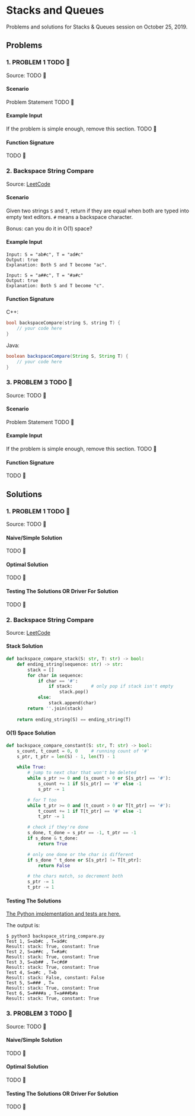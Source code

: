# Stacks and Queues

Problems and solutions for Stacks & Queues session on October 25, 2019.

## Problems

### 1. PROBLEM 1 TODO :bug:

Source: TODO :bug:

#### Scenario

Problem Statement TODO :bug:

#### Example Input

If the problem is simple enough, remove this section. TODO :bug:

#### Function Signature

TODO :bug:

### 2. Backspace String Compare

Source: [LeetCode](https://leetcode.com/problems/backspace-string-compare/)

#### Scenario

Given two strings `S` and `T`, return if they are equal when both are typed into empty text editors. `#` means a backspace character.

Bonus: can you do it in O(1) space?

#### Example Input

```
Input: S = "ab#c", T = "ad#c"
Output: true
Explanation: Both S and T become "ac".
```
```
Input: S = "a##c", T = "#a#c"
Output: true
Explanation: Both S and T become "c".
```

#### Function Signature

C++:
```c++
bool backspaceCompare(string S, string T) {
    // your code here
}
```

Java:
```java
boolean backspaceCompare(String S, String T) {
    // your code here
}
```

### 3. PROBLEM 3 TODO :bug:

Source: TODO :bug:

#### Scenario

Problem Statement TODO :bug:

#### Example Input

If the problem is simple enough, remove this section. TODO :bug:

#### Function Signature

TODO :bug:

## Solutions

### 1. PROBLEM 1 TODO :bug:

Source: TODO :bug:

#### Naive/Simple Solution

TODO :bug:

#### Optimal Solution

TODO :bug:

#### Testing The Solutions OR Driver For Solution

TODO :bug:

### 2. Backspace String Compare

Source: [LeetCode](https://leetcode.com/problems/backspace-string-compare/)

#### Stack Solution

```python
def backspace_compare_stack(S: str, T: str) -> bool:
    def ending_string(sequence: str) -> str:
        stack = []
        for char in sequence:
            if char == '#':
                if stack:       # only pop if stack isn't empty
                    stack.pop()
            else:
                stack.append(char)
        return ''.join(stack)
    
    return ending_string(S) == ending_string(T)
```

#### O(1) Space Solution

```python
def backspace_compare_constant(S: str, T: str) -> bool:
    s_count, t_count = 0, 0     # running count of '#'
    s_ptr, t_ptr = len(S) - 1, len(T) - 1

    while True:
        # jump to next char that won't be deleted
        while s_ptr >= 0 and (s_count > 0 or S[s_ptr] == '#'):
            s_count += 1 if S[s_ptr] == '#' else -1
            s_ptr -= 1

        # for T too
        while t_ptr >= 0 and (t_count > 0 or T[t_ptr] == '#'):
            t_count += 1 if T[t_ptr] == '#' else -1
            t_ptr -= 1

        # check if they're done
        s_done, t_done = s_ptr == -1, t_ptr == -1
        if s_done & t_done:
            return True

        # only one done or the char is different
        if s_done ^ t_done or S[s_ptr] != T[t_ptr]:
            return False

        # the chars match, so decrement both
        s_ptr -= 1
        t_ptr -= 1
```

#### Testing The Solutions

[The Python implementation and tests are here.](./backspace_string_compare/backspace_string_compare.py)

The output is:

```console
$ python3 backspace_string_compare.py
Test 1, S=ab#c , T=ad#c
Result: stack: True, constant: True
Test 2, S=a##c , T=#a#c
Result: stack: True, constant: True
Test 3, S=ab## , T=c#d#
Result: stack: True, constant: True
Test 4, S=a#c , T=b
Result: stack: False, constant: False
Test 5, S=### , T=
Result: stack: True, constant: True
Test 6, S=####a , T=a###b#a
Result: stack: True, constant: True
```

### 3. PROBLEM 3 TODO :bug:

Source: TODO :bug:

#### Naive/Simple Solution 

TODO :bug:

#### Optimal Solution

TODO :bug:

#### Testing The Solutions OR Driver For Solution

TODO :bug:


